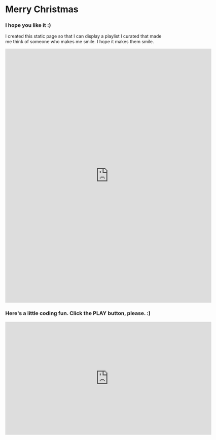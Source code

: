 # Merry Christmas
### I hope you like it :)

I created this static page so that I can display a playlist I curated that made me think of someone who makes me smile. I hope it makes them smile. 

<iframe src="https://open.spotify.com/embed/playlist/7fjFcJ7jxsMeuKLJiDc0Yf" width="650" height="800" frameborder="0" allowtransparency="true" allow="encrypted-media"></iframe>


### Here's a little coding fun. Click the PLAY button, please. :) 

<iframe src="https://trinket.io/embed/python/7ec995118a?showInstructions=true" width="650" height="356" frameborder="0" marginwidth="0" marginheight="0" allowfullscreen></iframe>
